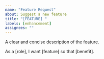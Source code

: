 ```yaml
---
name: "Feature Request"
about: Suggest a new feature
title: "[FEATURE] "
labels: [enhancement]
assignees: ""
---
```



A clear and concise description of the feature.


As a [role], I want [feature] so that [benefit].



